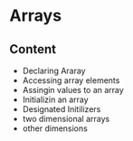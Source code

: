 # Arrays
## Content
- Declaring Araray
- Accessing array elements
- Assingin values to an array
- Initializin an array
- Designated Initilizers
- two dimensional arrays
- other dimensions
